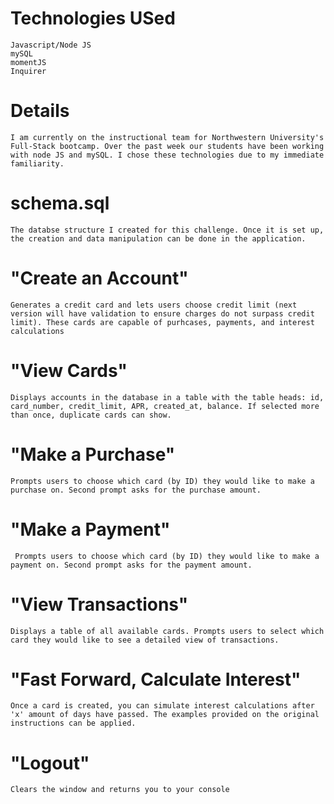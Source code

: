 # Technologies USed
    Javascript/Node JS
    mySQL
    momentJS
    Inquirer

# Details
    I am currently on the instructional team for Northwestern University's Full-Stack bootcamp. Over the past week our students have been working with node JS and mySQL. I chose these technologies due to my immediate familiarity. 

# schema.sql
    The databse structure I created for this challenge. Once it is set up, the creation and data manipulation can be done in the application.

# "Create an Account" 
    Generates a credit card and lets users choose credit limit (next version will have validation to ensure charges do not surpass credit limit). These cards are capable of purhcases, payments, and interest calculations

# "View Cards" 
    Displays accounts in the database in a table with the table heads: id, card_number, credit_limit, APR, created_at, balance. If selected more than once, duplicate cards can show. 

# "Make a Purchase"
    Prompts users to choose which card (by ID) they would like to make a purchase on. Second prompt asks for the purchase amount. 

# "Make a Payment"
     Prompts users to choose which card (by ID) they would like to make a payment on. Second prompt asks for the payment amount.

# "View Transactions"
    Displays a table of all available cards. Prompts users to select which card they would like to see a detailed view of transactions.

# "Fast Forward, Calculate Interest"
    Once a card is created, you can simulate interest calculations after 'x' amount of days have passed. The examples provided on the original instructions can be applied.

# "Logout" 
    Clears the window and returns you to your console